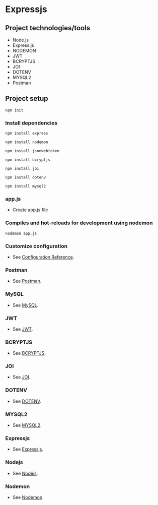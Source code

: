 # Expressjs

## Project technologies/tools
- Node.js
- Express.js
- NODEMON
- JWT
- BCRYPTJS
- JOI
- DOTENV
- MYSQL2
- Postman

## Project setup
```
npm init
```

### Install dependencies
    
```
npm install express
```

```
npm install nodemon
```

```
npm install jsonwebtoken
```

```
npm install bcryptjs
```

```
npm install joi
```

```
npm install dotenv
```

```
npm install mysql2
```

### app.js
- Create app.js file

### Compiles and hot-reloads for development using nodemon

```
nodemon app.js
```

### Customize configuration
- See [Configuration Reference](https://expressjs.com/).

### Postman
- See [Postman](https://www.postman.com/).

### MySQL
- See [MySQL](https://www.mysql.com/).

### JWT
- See [JWT](https://jwt.io/).

### BCRYPTJS
- See [BCRYPTJS](https://www.npmjs.com/package/bcryptjs).

### JOI
- See [JOI](https://www.npmjs.com/package/joi).

### DOTENV
- See [DOTENV](https://www.npmjs.com/package/dotenv).

### MYSQL2
- See [MYSQL2](https://www.npmjs.com/package/mysql2).

### Expressjs
- See [Expressjs](https://expressjs.com/).

### Nodejs
- See [Nodejs](https://nodejs.org/en/).

### Nodemon
- See [Nodemon](https://nodemon.io/).
